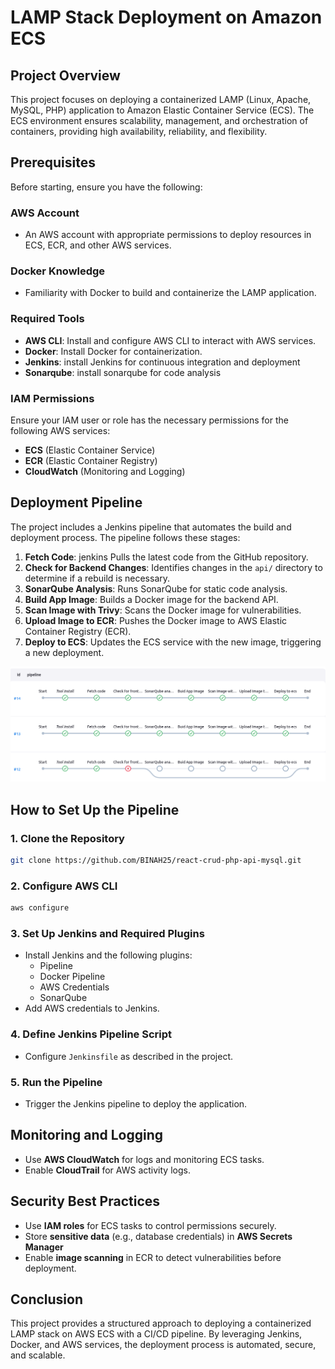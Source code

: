 # LAMP Stack Deployment on Amazon ECS

## Project Overview
This project focuses on deploying a containerized LAMP (Linux, Apache, MySQL, PHP) application to Amazon Elastic Container Service (ECS). The ECS environment ensures scalability, management, and orchestration of containers, providing high availability, reliability, and flexibility.

## Prerequisites
Before starting, ensure you have the following:

### AWS Account
- An AWS account with appropriate permissions to deploy resources in ECS, ECR, and other AWS services.

### Docker Knowledge
- Familiarity with Docker to build and containerize the LAMP application.

### Required Tools
- **AWS CLI**: Install and configure AWS CLI to interact with AWS services.
- **Docker**: Install Docker for containerization.
- **Jenkins**: install Jenkins for continuous integration and deployment
- **Sonarqube**: install sonarqube for code analysis

### IAM Permissions
Ensure your IAM user or role has the necessary permissions for the following AWS services:
- **ECS** (Elastic Container Service)
- **ECR** (Elastic Container Registry)
- **CloudWatch** (Monitoring and Logging)

## Deployment Pipeline
The project includes a Jenkins pipeline that automates the build and deployment process. The pipeline follows these stages:

1. **Fetch Code**: jenkins Pulls the latest code from the GitHub repository.
2. **Check for Backend Changes**: Identifies changes in the `api/` directory to determine if a rebuild is necessary.
3. **SonarQube Analysis**: Runs SonarQube for static code analysis.
4. **Build App Image**: Builds a Docker image for the backend API.
5. **Scan Image with Trivy**: Scans the Docker image for vulnerabilities.
6. **Upload Image to ECR**: Pushes the Docker image to AWS Elastic Container Registry (ECR).
7. **Deploy to ECS**: Updates the ECS service with the new image, triggering a new deployment.

![alt text](image.png)

## How to Set Up the Pipeline
### 1. Clone the Repository
```sh
git clone https://github.com/BINAH25/react-crud-php-api-mysql.git
```

### 2. Configure AWS CLI
```sh
aws configure
```

### 3. Set Up Jenkins and Required Plugins
- Install Jenkins and the following plugins:
  - Pipeline
  - Docker Pipeline
  - AWS Credentials
  - SonarQube
- Add AWS credentials to Jenkins.

### 4. Define Jenkins Pipeline Script
- Configure `Jenkinsfile` as described in the project.

### 5. Run the Pipeline
- Trigger the Jenkins pipeline to deploy the application.

## Monitoring and Logging
- Use **AWS CloudWatch** for logs and monitoring ECS tasks.
- Enable **CloudTrail** for AWS activity logs.

## Security Best Practices
- Use **IAM roles** for ECS tasks to control permissions securely.
- Store **sensitive data** (e.g., database credentials) in **AWS Secrets Manager** 
- Enable **image scanning** in ECR to detect vulnerabilities before deployment.

## Conclusion
This project provides a structured approach to deploying a containerized LAMP stack on AWS ECS with a CI/CD pipeline. By leveraging Jenkins, Docker, and AWS services, the deployment process is automated, secure, and scalable.

